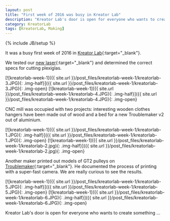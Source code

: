 ```yaml
---
layout: post
title: "First week of 2016 was busy in Kreator Lab"
description: "Kreator Lab's door is open for everyone who wants to create something."
category: KreatorLab
tags: [KreatorLab, Making]
---
```

{% include JB/setup %}

It was a busy first week of 2016 in [Kreator Lab](https://www.facebook.com/kreatorlab/?fref=ts){:target="_blank"}. 

We tested our [new laser](http://irnas.eu/irnas/2016/01/01/new-machine-in-the-house/){:target="_blank"} and determined the correct specs for cutting plexiglas.

[![kreatorlab-week-1]({{ site.url }}/post_files/kreatorlab-week-1/kreatorlab-3.JPG){: .img-half}]({{ site.url }}/post_files/kreatorlab-week-1/kreatorlab-3.JPG){: .img-open}
[![kreatorlab-week-1]({{ site.url }}/post_files/kreatorlab-week-1/kreatorlab-4.JPG){: .img-half}]({{ site.url }}/post_files/kreatorlab-week-1/kreatorlab-4.JPG){: .img-open}

CNC mill was occupied with two projects: interesting wooden clothes hangers have been made out of wood and a bed for a new Troublemaker v2 out of aluminium.

[![kreatorlab-week-1]({{ site.url }}/post_files/kreatorlab-week-1/kreatorlab-1.JPG){: .img-half}]({{ site.url }}/post_files/kreatorlab-week-1/kreatorlab-1.JPG){: .img-open}
[![kreatorlab-week-1]({{ site.url }}/post_files/kreatorlab-week-1/kreatorlab-2.jpg){: .img-half}]({{ site.url }}/post_files/kreatorlab-week-1/kreatorlab-2.jpg){: .img-open}

Another maker printed out models of GT2 pulleys on [Troublemaker](http://irnas.eu/other%20projects/2015/08/28/troublemaker-v2/){:target="_blank"}. He documented the process of printing with a super-fast camera. We are really curious to see the results. 

[![kreatorlab-week-1]({{ site.url }}/post_files/kreatorlab-week-1/kreatorlab-5.JPG){: .img-half}]({{ site.url }}/post_files/kreatorlab-week-1/kreatorlab-5.JPG){: .img-open}
[![kreatorlab-week-1]({{ site.url }}/post_files/kreatorlab-week-1/kreatorlab-6.JPG){: .img-half}]({{ site.url }}/post_files/kreatorlab-week-1/kreatorlab-6.JPG){: .img-open}

Kreator Lab's door is open for everyone who wants to create something ... 



